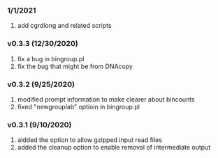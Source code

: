 ### 1/1/2021
1. add cgrdlong and related scripts

### v0.3.3 (12/30/2020)
1. fix a bug in bingroup.pl
2. fix the bug that might be from DNAcopy

### v0.3.2 (9/25/2020)
1. modified prompt information to make clearer about bincounts
2. fixed "newgrouplab" optioin in bingroup.pl

### v0.3.1 (9/10/2020)
1. aldded the option to allow gzipped input read files
2. added the cleanup option to enable removal of intermediate output
